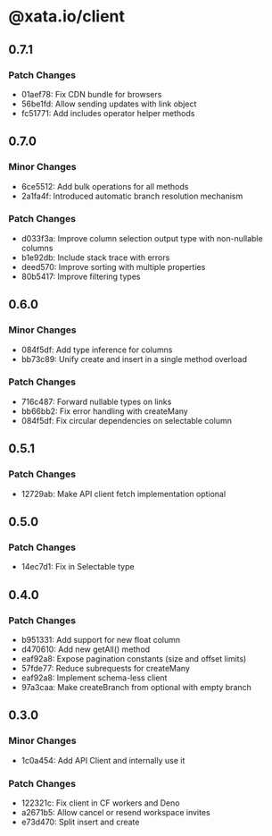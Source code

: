 # @xata.io/client

## 0.7.1

### Patch Changes

- 01aef78: Fix CDN bundle for browsers
- 56be1fd: Allow sending updates with link object
- fc51771: Add includes operator helper methods

## 0.7.0

### Minor Changes

- 6ce5512: Add bulk operations for all methods
- 2a1fa4f: Introduced automatic branch resolution mechanism

### Patch Changes

- d033f3a: Improve column selection output type with non-nullable columns
- b1e92db: Include stack trace with errors
- deed570: Improve sorting with multiple properties
- 80b5417: Improve filtering types

## 0.6.0

### Minor Changes

- 084f5df: Add type inference for columns
- bb73c89: Unify create and insert in a single method overload

### Patch Changes

- 716c487: Forward nullable types on links
- bb66bb2: Fix error handling with createMany
- 084f5df: Fix circular dependencies on selectable column

## 0.5.1

### Patch Changes

- 12729ab: Make API client fetch implementation optional

## 0.5.0

### Patch Changes

- 14ec7d1: Fix in Selectable type

## 0.4.0

### Patch Changes

- b951331: Add support for new float column
- d470610: Add new getAll() method
- eaf92a8: Expose pagination constants (size and offset limits)
- 57fde77: Reduce subrequests for createMany
- eaf92a8: Implement schema-less client
- 97a3caa: Make createBranch from optional with empty branch

## 0.3.0

### Minor Changes

- 1c0a454: Add API Client and internally use it

### Patch Changes

- 122321c: Fix client in CF workers and Deno
- a2671b5: Allow cancel or resend workspace invites
- e73d470: Split insert and create
